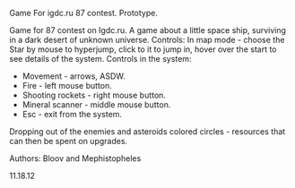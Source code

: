 Game 
For igdc.ru 87 contest.
Prototype.

Game for 87 contest on Igdc.ru. 
A game about a little space ship, surviving in a dark desert of unknown universe. 
Controls: 
In map mode - choose the Star by mouse to hyperjump, click to it to jump in, hover over the start to see details of the system. 
Controls in the system: 
- Movement - arrows, ASDW. 
- Fire - left mouse button. 
- Shooting rockets - right mouse button. 
- Mineral scanner - middle mouse button. 
- Esc - exit from the system. 

Dropping out of the enemies and asteroids colored circles - resources that can then be spent on upgrades. 

Authors:
	Bloov and Mephistopheles 

11.18.12